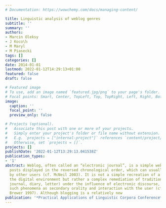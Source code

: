 ```yaml
---
# Documentation: https://wowchemy.com/docs/managing-content/

title: Linguistic analysis of weblog genres
subtitle: ''
summary: ''
authors:
- Marcin Oleksy
- J Koco\ŉ
- M Maryl
- M Piasecki
tags: []
categories: []
date: 2014-01-01
lastmod: 2022-01-12T14:29:13+01:00
featured: false
draft: false

# Featured image
# To use, add an image named `featured.jpg/png` to your page's folder.
# Focal points: Smart, Center, TopLeft, Top, TopRight, Left, Right, BottomLeft, Bottom, BottomRight.
image:
  caption: ''
  focal_point: ''
  preview_only: false

# Projects (optional).
#   Associate this post with one or more of your projects.
#   Simply enter your project's folder or file name without extension.
#   E.g. `projects = ["internal-project"]` references `content/project/deep-learning/index.md`.
#   Otherwise, set `projects = []`.
projects: []
publishDate: '2022-01-12T13:29:13.041538Z'
publication_types:
- '1'
abstract: Weblog, often called an “electronic journal”, is a simple website containing
  posts displayed in the reversed chronological order, which can usually be commented
  by other users (cf. McNeil 2003). It is not a simple recreation of a journal in
  the digital environment but rather a complex remediation of traditional genres (eg
  journal, diary, letter) under the influence of electronic discourse, which entails
  such phenomena as secondary orality and interaction with the user (cf. Davis and
  Brewer 1997). Although blogging is a relatively new
publication: '*Practical Applications of Linguistic Corpora Conference*'
---
```

